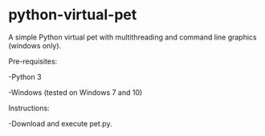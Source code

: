 # python-virtual-pet
A simple Python virtual pet with multithreading and command line graphics (windows only).

Pre-requisites:

-Python 3

-Windows (tested on Windows 7 and 10)

Instructions:

-Download and execute pet.py.

